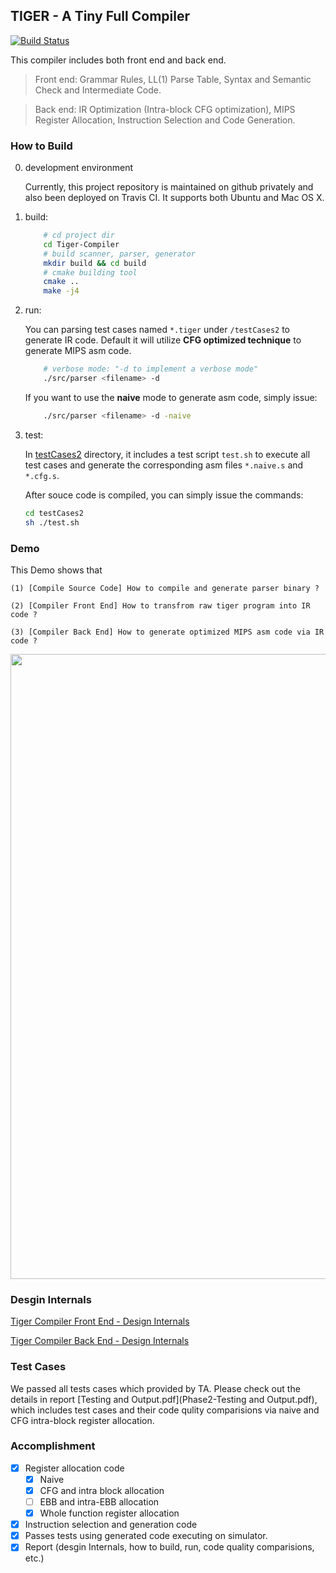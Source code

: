 ## TIGER - A Tiny Full Compiler

[![Build Status](https://travis-ci.com/gangliao/Tiger-Compiler.svg?token=bQUUVqcsZpghUieTvsMM&branch=master)](https://travis-ci.com/gangliao/Tiger-Compiler/builds)

This compiler includes both front end and back end.

> Front end: Grammar Rules, LL(1) Parse Table, Syntax and Semantic Check and Intermediate Code.


> Back end: IR Optimization (Intra-block CFG optimization), MIPS Register Allocation, Instruction Selection and Code Generation.


### How to Build

0. development environment

	Currently, this project repository is maintained on github privately and also been deployed on Travis CI.
	It supports both Ubuntu and Mac OS X.

1. build:

	```bash
		# cd project dir
		cd Tiger-Compiler
		# build scanner, parser, generator
		mkdir build && cd build
		# cmake building tool
		cmake ..
		make -j4
	```

2. run:

	You can parsing test cases named `*.tiger` under `/testCases2` to generate IR code.
	Default it will utilize **CFG optimized technique** to generate MIPS asm code.

	```bash
		# verbose mode: "-d to implement a verbose mode"
		./src/parser <filename> -d
	```

	If you want to use the **naive** mode to generate asm code, simply issue:

	```bash
		./src/parser <filename> -d -naive
	```

3. test:

	In [testCases2](testCases2) directory, it includes a test script `test.sh` to execute all test cases and
	generate the corresponding asm files `*.naive.s` and `*.cfg.s`.

	After souce code is compiled, you can simply issue the commands:

	```bash
	cd testCases2
	sh ./test.sh
	```

### Demo

This Demo shows that

	(1) [Compile Source Code] How to compile and generate parser binary ?

	(2) [Compiler Front End] How to transfrom raw tiger program into IR code ?

	(3) [Compiler Back End] How to generate optimized MIPS asm code via IR code ?

<a href="img/demo.gif" target="_blank"><img src="img/demo.gif" width="1000" /></a>

### Desgin Internals

[Tiger Compiler Front End - Design Internals](design_doc/front_end.md)

[Tiger Compiler Back End - Design Internals](design_doc/back_end.md)


### Test Cases

We passed all tests cases which provided by TA. Please check out the details in report [Testing and Output.pdf](Phase2-Testing and Output.pdf), which includes test cases and their code qulity comparisions via naive and
CFG intra-block register allocation.

### Accomplishment

-[x] Register allocation code
	-[x] Naive
	-[x] CFG and intra block allocation
	-[ ] EBB and intra-EBB allocation
	-[x] Whole function register allocation
-[x] Instruction selection and generation code
-[x] Passes tests using generated code executing on simulator.
-[x] Report (desgin Internals, how to build, run, code quality comparisions, etc.)
